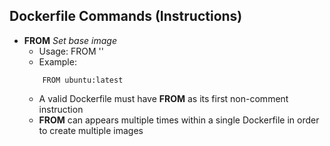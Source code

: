 ## Dockerfile Commands (Instructions)
- **FROM**  *Set base image*  
    - Usage: FROM '<image>'
    - Example:  
    ```
        FROM ubuntu:latest
    ```
    - A valid Dockerfile must have **FROM** as its first non-comment instruction
    - **FROM** can appears multiple times within a single Dockerfile in order to create multiple images
